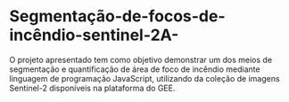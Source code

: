 # Segmentação-de-focos-de-incêndio-sentinel-2A-
O projeto apresentado tem como objetivo demonstrar um dos meios de segmentação e quantificação de área de foco de incêndio mediante linguagem de programação JavaScript, utilizando da coleção de imagens Sentinel-2 disponíveis na plataforma do GEE.
